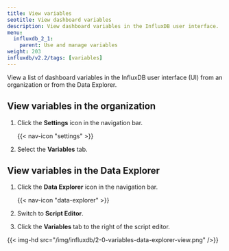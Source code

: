 ```yaml
---
title: View variables
seotitle: View dashboard variables
description: View dashboard variables in the InfluxDB user interface.
menu:
  influxdb_2_1:
    parent: Use and manage variables
weight: 203
influxdb/v2.2/tags: [variables]
---
```


View a list of dashboard variables in the InfluxDB user interface (UI) from an organization or from the Data Explorer.

## View variables in the organization

1. Click the **Settings** icon in the navigation bar.

    {{< nav-icon "settings" >}}

3. Select the **Variables** tab.

## View variables in the Data Explorer

1. Click the **Data Explorer** icon in the navigation bar.

    {{< nav-icon "data-explorer" >}}

2. Switch to **Script Editor**.
3. Click the **Variables** tab to the right of the script editor.

  {{< img-hd src="/img/influxdb/2-0-variables-data-explorer-view.png" />}}
